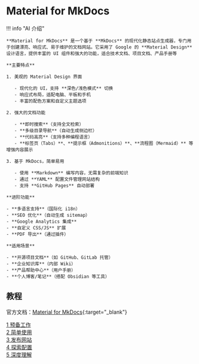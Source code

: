 # Material for MkDocs

<!-- !!! tip "说明"

    本文档正在更新中…… -->

!!! info "AI 介绍"

    **Material for MkDocs** 是一个基于 **MkDocs** 的现代化静态站点生成器，专门用于创建漂亮、响应式、易于维护的文档网站。它采用了 Google 的 **Material Design** 设计语言，提供丰富的 UI 组件和强大的功能，适合技术文档、项目文档、产品手册等
    
    **主要特点**
    
    1. 美观的 Material Design 界面
    
       - 现代化的 UI，支持 **深色/浅色模式** 切换
       - 响应式布局，适配电脑、平板和手机
       - 丰富的配色方案和自定义主题选项
    
    2. 强大的文档功能
    
       - **即时搜索**（支持全文检索）
       - **多级目录导航**（自动生成侧边栏）
       - **代码高亮**（支持多种编程语言）
       - **标签页（Tabs）**、**提示框（Admonitions）**、**流程图（Mermaid）** 等增强内容展示
    
    3. 基于 MkDocs，简单易用
    
       - 使用 **Markdown** 编写内容，无需复杂的前端知识
       - 通过 **YAML** 配置文件管理网站结构
       - 支持 **GitHub Pages** 自动部署
    
    **进阶功能**
    
    - **多语言支持**（国际化 i18n）
    - **SEO 优化**（自动生成 sitemap）
    - **Google Analytics 集成**
    - **自定义 CSS/JS** 扩展
    - **PDF 导出**（通过插件）
    
    **适用场景**
    
    - **开源项目文档**（如 GitHub、GitLab 托管）
    - **企业知识库**（内部 Wiki）
    - **产品帮助中心**（用户手册）
    - **个人博客/笔记**（搭配 Obsidian 等工具）

## 教程

官方文档：[Material for MkDocs](https://squidfunk.github.io/mkdocs-material/){:target="_blank"}

[1 预备工作](./ch1.md)<br/>
[2 简单使用](./ch2.md)<br/>
[3 发布网站](./ch3.md)<br/>
[4 探索配置](./ch4.md)<br/>
[5 深度理解](./ch5.md)<br/>